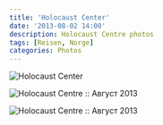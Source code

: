 ```yaml
---
title: 'Holocaust Center'
date: '2013-08-02 14:00'
description: Holocaust Centre photos
tags: [Reisen, Norge]
categories: Photos
---
```

<div class='preview'><img src='{{urls.media}}/Holocaust-OK.jpg' alt='Holocaust Center'></div>

![Holocaust Centre :: Август 2013]({{urls.media}}/56c60f9211fe630ad6a405e7aea95a0f-600.jpg "Инструмент для измерения формы черепа.")

![Holocaust Centre :: Август 2013]({{urls.media}}/1e7f1d96408b85b324e396551116bdf4-600.jpg "Автор рисунка, судя по всему, считал, что евреи — это такие узбекские армяне.")

